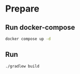# Prepare

## Run docker-compose

```bash
docker compose up -d
```

## Run

```bash
./gradlew build
```

